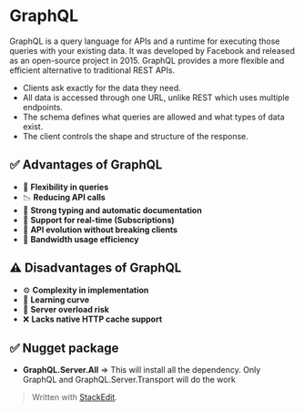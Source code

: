# GraphQL
GraphQL is a query language for APIs and a runtime for executing those queries with your existing data. It was developed by Facebook and released as an open-source project in 2015. GraphQL provides a more flexible and efficient alternative to traditional REST APIs.

 - Clients ask exactly for the data they need.
 - All data is accessed through one URL, unlike REST which uses multiple endpoints.
 - The schema defines what queries are allowed and what types of data exist.
 - The client controls the shape and structure of the response.
 
 ## ✅ Advantages of GraphQL
 - 🔄 **Flexibility in queries**
 - 📉 **Reducing API calls**  
 - 🧾 **Strong typing and automatic documentation**  
 - 📡 **Support for real-time (Subscriptions)**  
 - 🚀 **API evolution without breaking clients**  
 - 📶 **Bandwidth usage efficiency**

 ## ⚠️ Disadvantages of GraphQL
 - ⚙️ **Complexity in implementation**  
 - 📘 **Learning curve**  
 - 🧠 **Server overload risk**  
 - ❌ **Lacks native HTTP cache support**
 ## ✅ Nugget package 
 - **GraphQL.Server.All**  => This will install all the dependency. Only GraphQL and GraphQL.Server.Transport will do the work




> Written with [StackEdit](https://stackedit.io/).
<!--stackedit_data:
eyJoaXN0b3J5IjpbMTcwNTc0MTAzLDgzMDYxODkzMywxNzcwND
E4OTAwLDczMDk5ODExNl19
-->
